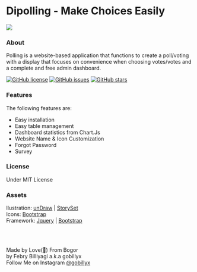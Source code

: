 # Dipolling - Make Choices Easily

<img src="http://gobillyx.000webhostapp.com/dipolling/assets/img/dashboard%20-%20chart.JPG">
<br>

### About
Polling is a website-based application that functions to create a poll/voting with a display that focuses on convenience when choosing votes/votes and a complete and free admin dashboard.

<a href="https://github.com/billiyagi/Dipolling/blob/main/LICENSE"><img alt="GitHub license" src="https://img.shields.io/github/license/billiyagi/Dipolling"></a>
<a href="https://github.com/billiyagi/Dipolling/issues"><img alt="GitHub issues" src="https://img.shields.io/github/issues/billiyagi/Dipolling"></a>
<a href="https://github.com/billiyagi/Dipolling/stargazers"><img alt="GitHub stars" src="https://img.shields.io/github/stars/billiyagi/Dipolling"></a>

### Features
The following features are:

<ul>
  <li>Easy installation</li>
  <li>Easy table management</li>
  <li>Dashboard statistics from Chart.Js</li>
  <li>Website Name & Icon Customization</li>
  <li>Forgot Password</li>
  <li>Survey</li>
</ul>

### License
Under MIT License

### Assets
Ilustration: <a href="https://undraw.co">unDraw</a> | <a href="https://undraw.co">StorySet</a>
<br>
Icons: <a href="https://icons.bootstrap.com">Bootstrap</a>
<br>
Framework: <a href="https://jquery.com">Jquery</a> | <a href="https://bootstrap.com">Bootstrap</a>

<br>
<br>

Made by Love(&#128150;) From Bogor
<br>
by Febry Billiyagi a.k.a gobillyx
<br>
Follow Me on Instagram <a href="https://www.instagram.com/gobillyx/">@gobillyx</a>
